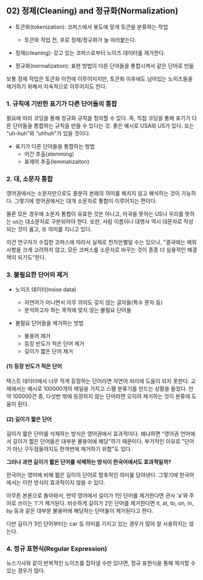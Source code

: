 ## 02) 정제(Cleaning) and 정규화(Normalization)

- 토큰화(tokenization): 코퍼스에서 용도에 맞게 토큰을 분류하는 작업
  - 토큰화 작업 전, 후로 정제/정규화가 늘 따라붙는다.

- 정제(cleaning): 갖고 있는 코퍼스로부터 노이즈 데이터를 제거한다.
- 정규화(normalization): 표현 방법이 다른 단어들을 통합시켜서 같은 단어로 만듦

보통 정제 작업은 토큰화 이전에 이루어지지만, 토큰화 이후에도 남아있는 노이즈들을 제거하기 위해서 지속적으로 이루어지도 한다.

### 1. 규칙에 기반한 표기가 다른 단어들의 통합
필요에 따라 코딩을 통해 정규화 규칙을 정의할 수 있다. 즉, 직접 코딩을 통해 표기가 다른 단어들을 통합하는 규칙을 만들 수 있다는 것.
좋은 예시로 USA와 US가 있다. 또는 "uh-huh"와 "uhhuh"가 있을 것이다.

- 표기가 다른 단어들을 통합하는 방법
  - 어간 추출(stemming)
  - 표제어 추출(lemmatizaiton)

### 2. 대, 소문자 통합
영어권에서는 소문자만으로도 충분히 본래의 의미를 해치지 않고 해석하는 것이 가능하다.
그렇기에 영어권에서는 대개 소문자로 통합이 이루어지는 편이다.

물론 모든 경우에 소문자 통합이 유효한 것은 아니고, 미국을 뜻하는 US나 우리를 뜻하는 us는 대소문자로 구분되어야 한다.
또한, 사람 이름이나 대명사 역시 대문자로 작성되는 것이 옳고, 또 의미를 지니고 있다.

이건 연구자가 수집한 코퍼스에 따라서 실제로 천차만별일 수는 있으나,
"결국에는 예외 사항을 크게 고려하지 않고, 모든 코퍼스를 소문자로 바꾸는 것이 종종 더 실용적인 해결책이 되기도"한다.

### 3. 불필요한 단어의 제거
- 노이즈 데이터(noise data)
  - 자연어가 아니면서 아무 의미도 갖지 않는 글자들(특수 문자 등)
  - 분석하고자 하는 목적에 맞지 않는 불필요 단어들


- 불필요 단어들을 제거하는 방법
  - 불용어 제거
  - 등장 빈도가 적은 단어 제거
  - 길이가 짧은 단어 제거

#### (1) 등장 빈도가 적은 단어
텍스트 데이터에서 너무 적게 등장하는 단어라면 자연어 처리에 도움이 되지 못한다.
교재에서는 예시로 100000개의 메일을 가지고 스팸 분류기를 만드는 상황을 들었다.
만약 100000건 중, 다섯번 밖에 등장하지 않는 단어라면 오히려 제거하는 것이 분류에 도움이 된다.

#### (2) 길이가 짧은 단어
길이가 짧은 단어를 삭제하는 방식은 영어권에서 효과적이다.
왜냐하면 "영어권 언어에서 길이가 짧은 단어들은 대부분 불용어에 해당"하기 때문이다.
부가적인 이유로 "단어가 아닌 구두점들까지도 한꺼번에 제거하기 위함"도 있다.

**그러나 과연 길이가 짧은 단어를 삭제하는 방식이 한국어에서도 효과적일까?**

한국어는 영어에 비해 짧은 길이의 단어로 함축적인 의미를 담아낸다. 그렇기에 한국어에서는 이런 방식이 효과적이지 않을 수 있다.

아무튼 본론으로 돌아와서, 만약 영어에서 길이가 1인 단어를 제거한다면 관사 'a'와 주어로 쓰이는 'I'가 제거된다.
비슷하게 길이가 2인 단어를 제거한다면 it, at, to, on, in, by 등과 같은 대부분 불용어에 해당하는 단어들이 제거된다고 한다.

다만 길이가 3인 단어부터는 car 등 의미를 가지고 있는 경우가 많아 잘 사용하지는 않는다.

### 4. 정규 표현식(Regular Expression)
뉴스기사와 같이 반복적인 노이즈를 잡아낼 수만 있다면, 정규 표현식을 통해 제거할 수 있는 경우가 많다.
